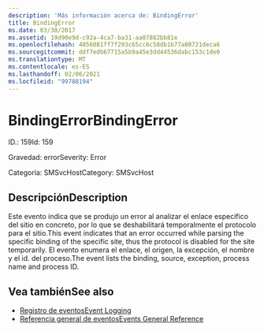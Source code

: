 ```yaml
---
description: 'Más información acerca de: BindingError'
title: BindingError
ms.date: 03/30/2017
ms.assetid: 19d90e9d-c92a-4ca7-ba31-aa07882bb81e
ms.openlocfilehash: 4056081ff7f293c65cc6c58db1b77a08721deca6
ms.sourcegitcommit: ddf7edb67715a5b9a45e3dd44536dabc153c1de0
ms.translationtype: MT
ms.contentlocale: es-ES
ms.lasthandoff: 02/06/2021
ms.locfileid: "99788194"
---
```

# <a name="bindingerror"></a><span data-ttu-id="b9eab-103">BindingError</span><span class="sxs-lookup"><span data-stu-id="b9eab-103">BindingError</span></span>

<span data-ttu-id="b9eab-104">ID.: 159</span><span class="sxs-lookup"><span data-stu-id="b9eab-104">Id: 159</span></span>  
  
 <span data-ttu-id="b9eab-105">Gravedad: error</span><span class="sxs-lookup"><span data-stu-id="b9eab-105">Severity: Error</span></span>  
  
 <span data-ttu-id="b9eab-106">Categoría: SMSvcHost</span><span class="sxs-lookup"><span data-stu-id="b9eab-106">Category: SMSvcHost</span></span>  
  
## <a name="description"></a><span data-ttu-id="b9eab-107">Descripción</span><span class="sxs-lookup"><span data-stu-id="b9eab-107">Description</span></span>  

 <span data-ttu-id="b9eab-108">Este evento indica que se produjo un error al analizar el enlace específico del sitio en concreto, por lo que se deshabilitará temporalmente el protocolo para el sitio.</span><span class="sxs-lookup"><span data-stu-id="b9eab-108">This event indicates that an error occurred while parsing the specific binding of the specific site, thus the protocol is disabled for the site temporarily.</span></span> <span data-ttu-id="b9eab-109">El evento enumera el enlace, el origen, la excepción, el nombre y el id. del proceso.</span><span class="sxs-lookup"><span data-stu-id="b9eab-109">The event lists the binding, source, exception, process name and process ID.</span></span>  
  
## <a name="see-also"></a><span data-ttu-id="b9eab-110">Vea también</span><span class="sxs-lookup"><span data-stu-id="b9eab-110">See also</span></span>

- [<span data-ttu-id="b9eab-111">Registro de eventos</span><span class="sxs-lookup"><span data-stu-id="b9eab-111">Event Logging</span></span>](index.md)
- [<span data-ttu-id="b9eab-112">Referencia general de eventos</span><span class="sxs-lookup"><span data-stu-id="b9eab-112">Events General Reference</span></span>](events-general-reference.md)
